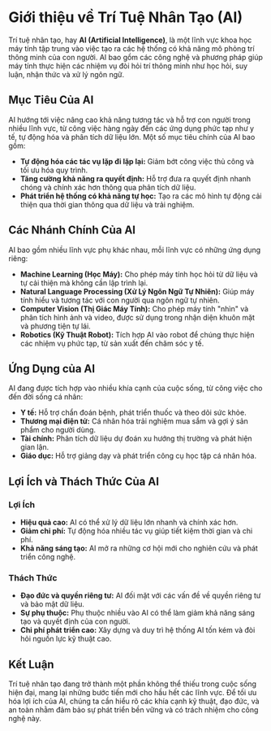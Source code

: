 # Giới thiệu về Trí Tuệ Nhân Tạo (AI)

Trí tuệ nhân tạo, hay **AI (Artificial Intelligence)**, là một lĩnh vực khoa học máy tính tập trung vào việc tạo ra các hệ thống có khả năng mô phỏng trí thông minh của con người. AI bao gồm các công nghệ và phương pháp giúp máy tính thực hiện các nhiệm vụ đòi hỏi trí thông minh như học hỏi, suy luận, nhận thức và xử lý ngôn ngữ.

## Mục Tiêu Của AI

AI hướng tới việc nâng cao khả năng tương tác và hỗ trợ con người trong nhiều lĩnh vực, từ công việc hàng ngày đến các ứng dụng phức tạp như y tế, tự động hóa và phân tích dữ liệu lớn. Một số mục tiêu chính của AI bao gồm:

- **Tự động hóa các tác vụ lặp đi lặp lại:** Giảm bớt công việc thủ công và tối ưu hóa quy trình.
- **Tăng cường khả năng ra quyết định:** Hỗ trợ đưa ra quyết định nhanh chóng và chính xác hơn thông qua phân tích dữ liệu.
- **Phát triển hệ thống có khả năng tự học:** Tạo ra các mô hình tự động cải thiện qua thời gian thông qua dữ liệu và trải nghiệm.

## Các Nhánh Chính Của AI

AI bao gồm nhiều lĩnh vực phụ khác nhau, mỗi lĩnh vực có những ứng dụng riêng:

- **Machine Learning (Học Máy):** Cho phép máy tính học hỏi từ dữ liệu và tự cải thiện mà không cần lập trình lại.
- **Natural Language Processing (Xử Lý Ngôn Ngữ Tự Nhiên):** Giúp máy tính hiểu và tương tác với con người qua ngôn ngữ tự nhiên.
- **Computer Vision (Thị Giác Máy Tính):** Cho phép máy tính "nhìn" và phân tích hình ảnh và video, được sử dụng trong nhận diện khuôn mặt và phương tiện tự lái.
- **Robotics (Kỹ Thuật Robot):** Tích hợp AI vào robot để chúng thực hiện các nhiệm vụ phức tạp, từ sản xuất đến chăm sóc y tế.

## Ứng Dụng của AI

AI đang được tích hợp vào nhiều khía cạnh của cuộc sống, từ công việc cho đến đời sống cá nhân:

- **Y tế:** Hỗ trợ chẩn đoán bệnh, phát triển thuốc và theo dõi sức khỏe.
- **Thương mại điện tử:** Cá nhân hóa trải nghiệm mua sắm và gợi ý sản phẩm cho người dùng.
- **Tài chính:** Phân tích dữ liệu dự đoán xu hướng thị trường và phát hiện gian lận.
- **Giáo dục:** Hỗ trợ giảng dạy và phát triển công cụ học tập cá nhân hóa.

## Lợi Ích và Thách Thức Của AI

### Lợi Ích

- **Hiệu quả cao:** AI có thể xử lý dữ liệu lớn nhanh và chính xác hơn.
- **Giảm chi phí:** Tự động hóa nhiều tác vụ giúp tiết kiệm thời gian và chi phí.
- **Khả năng sáng tạo:** AI mở ra những cơ hội mới cho nghiên cứu và phát triển công nghệ.

### Thách Thức

- **Đạo đức và quyền riêng tư:** AI đối mặt với các vấn đề về quyền riêng tư và bảo mật dữ liệu.
- **Sự phụ thuộc:** Phụ thuộc nhiều vào AI có thể làm giảm khả năng sáng tạo và quyết định của con người.
- **Chi phí phát triển cao:** Xây dựng và duy trì hệ thống AI tốn kém và đòi hỏi nguồn lực kỹ thuật cao.

## Kết Luận

Trí tuệ nhân tạo đang trở thành một phần không thể thiếu trong cuộc sống hiện đại, mang lại những bước tiến mới cho hầu hết các lĩnh vực. Để tối ưu hóa lợi ích của AI, chúng ta cần hiểu rõ các khía cạnh kỹ thuật, đạo đức, và an toàn nhằm đảm bảo sự phát triển bền vững và có trách nhiệm cho công nghệ này.
